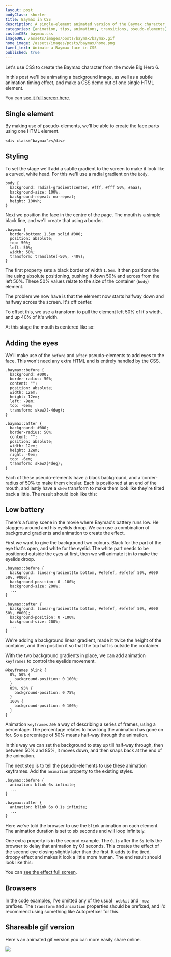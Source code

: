 ```yaml
---
layout: post
bodyClass: shorter
title: Baymax in CSS
description: A single-element animated version of the Baymax character's face from Big Hero 6.
categories: [animation, tips, animations, transitions, pseudo-elements]
customCSS: baymax.css
imageURL: /assets/images/posts/baymax/baymax.gif
home_image: /assets/images/posts/baymax/home.png
tweet_text: Animate a Baymax face in CSS
published: true
---
```


Let's use CSS to create the Baymax character from the movie Big Hero 6.

<!--more-->

In this post we'll be animating a background image, as well as a subtle animation timing effect, and make a CSS demo out of one single HTML element.

<section class="demo-container baymax-container">
  <a href="http://codepen.io/donovanh/full/ZYaMjw/" class="baymax"></a>
</section>

You can [see it full screen here](http://codepen.io/donovanh/full/ZYaMjw/).

## Single element

By making use of pseudo-elements, we'll be able to create the face parts using one HTML element. 


```
<div class="baymax"></div>
```

## Styling

To set the stage we'll add a subtle gradient to the screen to make it look like a curved, white head. For this we'll use a radial gradient on the `body`.


```
body {
  background: radial-gradient(center, #fff, #fff 50%, #aaa);
  background-size: 100%;
  background-repeat: no-repeat;
  height: 100vh;
}
```

Next we position the face in the centre of the page. The mouth is a simple black line, and we'll create that using a border.


```
.baymax {
  border-bottom: 1.5em solid #000;
  position: absolute;
  top: 50%;
  left: 50%;
  width: 50%;
  transform: translate(-50%, -40%);
}
```

The first property sets a black border of width `1.5em`. It then positions the line using absolute positioning, pushing it down 50% and across from the left 50%. These 50% values relate to the size of the container (`body`) element.

The problem we now have is that the element now starts halfway down and halfway across the screen. It's off center.

To offset this, we use a transform to pull the element left 50% of it's width, and up 40% of it's width.

At this stage the mouth is centered like so:

<section class="demo-container baymax-container">
  <span class="baymax no-pseudo-elements"></span>
</section>

## Adding the eyes

We'll make use of the `before` and `after` pseudo-elements to add eyes to the face. This won't need any extra HTML and is entirely handled by the CSS.


```
.baymax::before {
  background: #000;
  border-radius: 50%;
  content: "";
  position: absolute;
  width: 12em;
  height: 12em;
  left: -9em;
  top: -6em;
  transform: skewX(-4deg);
}

.baymax::after {
  background: #000;
  border-radius: 50%;
  content: "";
  position: absolute;
  width: 12em;
  height: 12em;
  right: -9em;
  top: -6em;
  transform: skewX(4deg);
}
```

Each of these pseudo-elements have a black background, and a border-radius of 50% to make them circular. Each is positioned at an end of the mouth, and lastly have a `skew` transform to make them look like they're tilted back a little. The result should look like this:

<section class="demo-container baymax-container">
  <span class="baymax no-animation"></span>
</section>

## Low battery

There's a funny scene in the movie where Baymax's battery runs low. He staggers around and his eyelids droop. We can use a combination of background gradients and animation to create the effect.

First we want to give the background two colours. Black for the part of the eye that's open, and white for the eyelid. The white part needs to be positioned outside the eyes at first, then we will animate it in to make the eyelids droop.


```
.baymax::before {
  background: linear-gradient(to bottom, #efefef, #efefef 50%, #000 50%, #000);
  background-position: 0 -100%;
  background-size: 200%;
  ...
}

.baymax::after {
  background: linear-gradient(to bottom, #efefef, #efefef 50%, #000 50%, #000);
  background-position: 0 -100%;
  background-size: 200%;
  ...
}
```

We're adding a background linear gradient, made it twice the height of the container, and then position it so that the top half is outside the container.

With the two background gradients in place, we can add animation `keyframes` to control the eyelids movement.


```
@keyframes blink {
  0%, 50% {
    background-position: 0 100%;
  }
  85%, 95% {
    background-position: 0 75%;
  }
  100% {
    background-position: 0 100%;
  }
}
```

Animation `keyframes` are a way of describing a series of frames, using a percentage. The percentage relates to how long the animation has gone on for. So a percentage of 50% means half-way through the animation.

In this way we can set the background to stay up till half-way through, then between 50% and 85%, it moves down, and then snaps back at the end of the animation.

The next step is to tell the pseudo-elements to use these animation keyframes. Add the `animation` property to the existing styles.


```
.baymax::before {
  animation: blink 6s infinite;
  ...
}

.baymax::after {
  animation: blink 6s 0.1s infinite;
  ...
}
```

Here we've told the browser to use the `blink` animation on each element. The animation duration is set to six seconds and will loop infinitely.

One extra property is in the second example. The `0.1s` after the `6s` tells the browser to delay that animation by 0.1 seconds. This creates the effect of the second eye closing slightly later than the first. It adds to the tired, droopy effect and makes it look a little more human. The end result should look like this:

<section class="demo-container baymax-container">
  <a href="http://codepen.io/donovanh/full/ZYaMjw/" class="baymax"></a>
</section>

You can [see the effect full screen](http://codepen.io/donovanh/full/ZYaMjw/).

## Browsers

In the code examples, I've omitted any of the usual `-webkit` and `-moz` prefixes. The `transform` and `animation` properties should be prefixed, and I'd recommend using something like Autoprefixer for this. 

## Shareable gif version

Here's an animated gif version you can more easily share online.

<a href="/assets/images/posts/baymax/baymax.gif"><img src="/assets/images/posts/baymax/baymax.gif" style="max-width:225px"></a>

